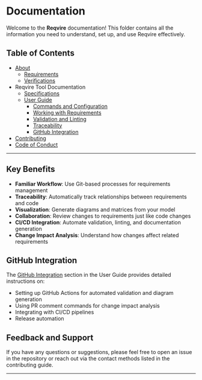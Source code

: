 # Documentation

Welcome to the **Reqvire** documentation! This folder contains all the information you need to understand, set up, and use Reqvire effectively.

## Table of Contents

- [About](./About.md)
  - [Requirements](./Requirements.md)
  - [Verifications](./Verifications.md)    
- Reqvire Tool Documentation  
  - [Specifications](../specifications/README.md)
  - [User Guide](./user_guide.md)
    - [Commands and Configuration](./user_guide.md#basic-commands)
    - [Working with Requirements](./user_guide.md#working-with-requirements)
    - [Validation and Linting](./user_guide.md#validation)
    - [Traceability](./user_guide.md#traceability)
    - [GitHub Integration](./user_guide.md#github-integration)
- [Contributing](./CONTRIBUTING.md)
- [Code of Conduct](./code_of_conduct.md)

---


## Key Benefits

- **Familiar Workflow**: Use Git-based processes for requirements management
- **Traceability**: Automatically track relationships between requirements and code
- **Visualization**: Generate diagrams and matrices from your model
- **Collaboration**: Review changes to requirements just like code changes
- **CI/CD Integration**: Automate validation, linting, and documentation generation
- **Change Impact Analysis**: Understand how changes affect related requirements

## GitHub Integration

The [GitHub Integration](./user_guide.md#github-integration) section in the User Guide provides detailed instructions on:

- Setting up GitHub Actions for automated validation and diagram generation
- Using PR comment commands for change impact analysis
- Integrating with CI/CD pipelines
- Release automation

## Feedback and Support

If you have any questions or suggestions, please feel free to open an issue in the repository or reach out via the contact methods listed in the contributing guide.

---

